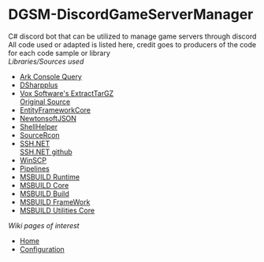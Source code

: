 # DGSM-DiscordGameServerManager
C# discord bot that can be utilized to manage game servers through discord<br />
All code used or adapted is listed here, credit goes to producers of the code for each code sample or library<br />
<em>Libraries/Sources used</em>
<ul>
	<li>
		<a href="https://github.com/doug147/ARK-Console-ServerQuery">Ark Console Query</a>
	</li>
  <li>
	  <a href="https://github.com/DSharpPlus/DSharpPlus">DSharpplus</a>
  </li>
	<li>
		<a href="https://gist.github.com/voxsoftware/590c3c87d5e337106f0bdb80536c0c0c">Vox Software's ExtractTarGZ</a><br />
		<a href="https://gist.github.com/ForeverZer0/a2cd292bd2f3b5e114956c00bb6e872b">Original Source</a>
	</li>
	<li>
		<a href="https://www.nuget.org/packages/Microsoft.EntityFrameworkCore">EntityFrameworkCore</a>
	</li>
  <li>
	  <a href="https://www.newtonsoft.com/json">NewtonsoftJSON</a>
  </li>
	<li>
		<a href="https://loune.net/2017/06/running-shell-bash-commands-in-net-core/">ShellHelper</a>
	</li>
  <li>
	  <a href="https://github.com/aiusepsi/SourceRcon">SourceRcon</a>
  </li>
	<li>
		<a href="https://www.nuget.org/packages/SSH.NET">SSH.NET</a><br  />
		<a href="https://github.com/sshnet/SSH.NET">SSH.NET github</a>
	</li>
	<li>
		<a href="https://www.nuget.org/packages/WinSCP/">WinSCP</a>
	</li>
	<li>
		<a href="https://www.nuget.org/packages/System.IO.Pipelines/">Pipelines</a>
	</li>
  <li>
	  <a href="https://www.nuget.org/packages/Microsoft.Build.Runtime/">MSBUILD Runtime</a>
  </li>
	<li>
	  <a href="https://www.nuget.org/packages/Microsoft.Build.Tasks.Core/">MSBUILD Core</a>
		  </li>
		  <li>
		  <a href="https://www.nuget.org/packages/Microsoft.Build/">MSBUILD Build</a>
		  </li>
		  <li>
		  <a href="https://www.nuget.org/packages/Microsoft.Build.Framework/">MSBUILD FrameWork</a>
		  </li>
		  <li>
		  <a href="https://www.nuget.org/packages/Microsoft.Build.Utilities.Core/">MSBUILD Utilities Core</a>
		  </li>
  </ul>
  <em>Wiki pages of interest</em>
  <ul>
	<li>
		<a href="https://github.com/Supershade2/DGSM-DiscordGameServerManager/wiki">Home</a>
	</li>
	<li>
	<a href="https://github.com/Supershade2/DGSM-DiscordGameServerManager/wiki/Configuration-overview:-Config.json">Configuration</a>
	</li>
</ul>
